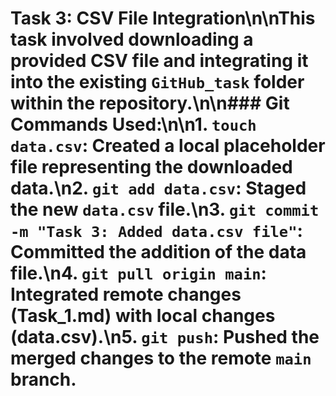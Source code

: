 # Task 3: CSV File Integration\n\nThis task involved downloading a provided CSV file and integrating it into the existing `GitHub_task` folder within the repository.\n\n### Git Commands Used:\n\n1.  **`touch data.csv`**: Created a local placeholder file representing the downloaded data.\n2.  **`git add data.csv`**: Staged the new `data.csv` file.\n3.  **`git commit -m "Task 3: Added data.csv file"`**: Committed the addition of the data file.\n4.  **`git pull origin main`**: Integrated remote changes (Task_1.md) with local changes (data.csv).\n5.  **`git push`**: Pushed the merged changes to the remote `main` branch.
